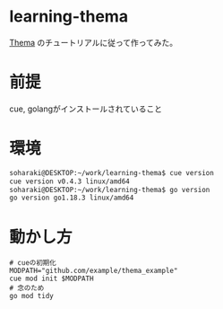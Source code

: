 # learning-thema

[Thema](https://github.com/grafana/thema) のチュートリアルに従って作ってみた。

# 前提
cue, golangがインストールされていること

# 環境

```sh
soharaki@DESKTOP:~/work/learning-thema$ cue version
cue version v0.4.3 linux/amd64
soharaki@DESKTOP:~/work/learning-thema$ go version
go version go1.18.3 linux/amd64
```

# 動かし方

```
# cueの初期化
MODPATH="github.com/example/thema_example"
cue mod init $MODPATH
# 念のため
go mod tidy
```
